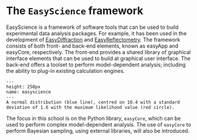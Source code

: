 # The `EasyScience` framework

EasyScience is a framework of software tools that can be used to build experimental data analysis packages. 
For example, it has been used in the development of [EasyDiffraction](https://easydiffraction.org) and [EasyReflectometry](https://easyreflectometry.org).
The framework consists of both front- and back-end elements, known as easyApp and easyCore, respectively. 
The front-end provides a shared library of graphical interface elements that can be used to build at graphical user interface. 
The back-end offers a toolset to perform model-dependent analysis; including the ability to plug-in existing calculation engines. 
```{figure} ./images/easyscience.png
---
height: 250px
name: easyscience
---
A normal distribution (blue line), centred on 10.4 with a standard deviation of 1.6 with the maximum likelihood value (red circle).
```

The focus in this school is on the Python library, `easyCore`, which can be used to perform complex model-dependent analysis. 
The use of `easyCore` to perform Bayesian sampling, using external libraries, will also be introduced. 
